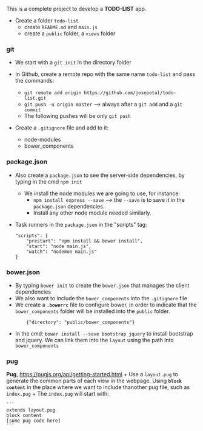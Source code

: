 This is a complete project to develop a **TODO-LIST** app.

- Create a folder `todo-list`
    + create `README.md` and `main.js`
    + create a `public` folder, a `views` folder

### git 
- We start with a `git init` in the directory folder
- In Github, create a remote repo with the same name `todo-list` and pass the commands:
    + `git remote add origin https://github.com/josepotal/todo-list.git`
    + `git push -u origin master` --> always after a `git add` and a `git commit`
    + The following pushes will be only `git push`

- Create a `.gitignore` file and add to it:
    + node-modules 
    + bower_components


### package.json
- Also create a `package.json` to see the server-side dependencies, by typing in the cmd `npm init`
    + We install the node modules we are going to use, for instance:
        * `npm install express --save` --> the `--save` is to save it in the `package.json` dependencies.
        * Install any other node module needed similarly.


- Task runners in the `package.json` in the "scripts" tag:
    ```
    "scripts": {
        "prestart": "npm install && bower install",
        "start": "node main.js",
        "watch": "nodemon main.js"
    }
    ```

### bower.json
- By typing `bower init` to create the `bower.json` that manages the client dependencies 
- We also want to include the `bower_components` into the `.gitignore` file
- We create a **`.bowerrc`** file to configure bower, in order to indicate that the `bower_components` folder will be installed into the `public` folder.
    ```
        {"directory": "public/bower_components"}
    ```
- In the cmd: `bower install --save bootstrap jquery` to install bootstrap and jquery. We can link them into the `layout` using the path into ` bower_components`

### pug
**Pug**, https://pugjs.org/api/getting-started.html
    + Use a `layout.pug` to generate the common parts of each view in the webpage. Using **`block content`** in the place where we want to include thanother pug file, such as `index.pug`
    + The `index.pug` will start with:
    
    ```
    extends layout.pug
    block content
    [some pug code here]
    ```